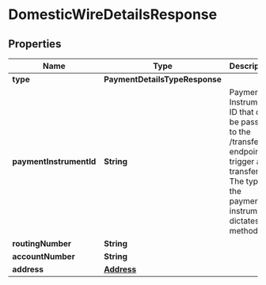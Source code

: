 

# DomesticWireDetailsResponse


## Properties

| Name | Type | Description | Notes |
|------------ | ------------- | ------------- | -------------|
|**type** | **PaymentDetailsTypeResponse** |  |  |
|**paymentInstrumentId** | **String** | Payment Instrument ID that can be passed to the /transfers endpoint to trigger a transfer. The type of the payment instrument dictates the method.  |  |
|**routingNumber** | **String** |  |  |
|**accountNumber** | **String** |  |  |
|**address** | [**Address**](Address.md) |  |  |



